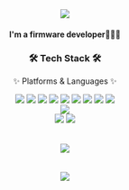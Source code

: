 <div align=center>
	<img src="https://capsule-render.vercel.app/api?type=waving&color=auto&height=200&section=header&text=Hi!%20Sunwoo%20Github!&fontSize=90" />
	<h4>I'm a firmware developer🧑🏻‍💻</h4>
</div>
<div align=center>
	<h3>🛠️ Tech Stack 🛠️</h3>
	<p>✨ Platforms & Languages ✨</p>
</div>
<div align="center">
	<img src="https://img.shields.io/badge/HTML-E34F26?style=flat&logo=HTML5&logoColor=white" />
	<img src="https://img.shields.io/badge/CSS3-1572B6?style=flat&logo=CSS3&logoColor=white" />
	<img src="https://img.shields.io/badge/JavaScript-F7DF1E?style=flat&logo=JavaScript&logoColor=white" />
  <img src="https://img.shields.io/badge/React-61DAFB?style=flat&logo=React&logoColor=white" />
  <img src="https://img.shields.io/badge/ReactQuery-FF4154?style=flat&logo=reactquery&logoColor=white" />
  <img src="https://img.shields.io/badge/Redux-764ABC?style=flat&logo=Redux&logoColor=white" />
  <img src="https://img.shields.io/badge/Recoil-764ABC?style=flat&logo=Recoil&logoColor=white" />
  <img src="https://img.shields.io/badge/ReactRouter-CA4245?style=flat&logo=reactrouter&logoColor=white" />
  <img src="https://img.shields.io/badge/Axios-5A29E4?style=flat&logo=axios&logoColor=white" /><br>
  <img src="https://img.shields.io/badge/Styled-components-DB7093?style=flat&logo=styledcomponents&logoColor=white" /><br>
  <img src="https://img.shields.io/badge/Visual%20Studio%20Code-007ACC?style=flat&logo=VisualStudioCode&logoColor=white" />
  <img src="https://img.shields.io/badge/GitHub-181717?style=flat&logo=GitHub&logoColor=white" /><br><br><br>
  <img src="https://github-readme-stats-two-navy-44.vercel.app/api/top-langs/?username=Jeongsunwoo&layout=compact"><br><br><br>
  <img src="https://github-readme-stats-two-navy-44.vercel.app/api?username=Jeongsunwoo&show_icons=true">
</div>
